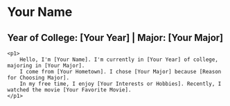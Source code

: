 
<!DOCTYPE html>
<html lang="en">
<head>
    <meta charset="UTF-8">
    <meta name="description" content="Personal Information">
    <meta name="viewport" content="width=device-width, initial-scale=1.0">
    <title>Your Name's Profile</title>
</head>
<body>
    <h1>Your Name</h1>
    <h2>Year of College: [Your Year] | Major: [Your Major]</h2>
    
    <p1>
        Hello, I'm [Your Name]. I'm currently in [Your Year] of college, majoring in [Your Major]. 
        I come from [Your Hometown]. I chose [Your Major] because [Reason for Choosing Major]. 
        In my free time, I enjoy [Your Interests or Hobbies]. Recently, I watched the movie [Your Favorite Movie].
    </p1>
</body>
</html>

